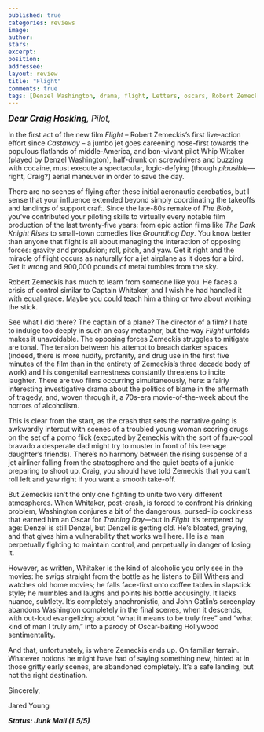 ```yaml
---
published: true
categories: reviews
image:
author: 
stars: 
excerpt: 
position: 
addressee: 
layout: review
title: "Flight"
comments: true
tags: [Denzel Washington, drama, flight, Letters, oscars, Robert Zemeckis]
---
```

<div><p><span style="font-size:120%;"><strong><em><span class="full-image-block ssNonEditable"><span><a href="/letters/2012/11/2/flight.html"><img src="http://static.squarespace.com/static/5005f6bcc4aa41161b33e89e/5329cf1fe4b07c068ebf74de/5329cf1fe4b07c068ebf76ed/1351867615092/flight.jpg" alt="" /></a></span></span>Dear Craig Hosking</em></strong><em>, Pilot,</em></span></p>
<p>In the first act of the new film <em>Flight</em> &ndash; Robert Zemeckis&rsquo;s first live-action effort since <em>Castaway</em> &ndash; a jumbo jet goes careening nose-first towards the populous flatlands of middle-America, and bon-vivant pilot Whip Witaker (played by Denzel Washington), half-drunk on screwdrivers and buzzing with cocaine, must execute a spectacular, logic-defying (though <em>plausible</em>&mdash;right, Craig?) aerial maneuver in order to save the day.</p>
<p>There are no scenes of flying after these initial aeronautic acrobatics, but I sense that your influence extended beyond simply coordinating the takeoffs and landings of support craft. Since the late-80s remake of <em>The Blob</em>, you&rsquo;ve contributed your piloting skills to virtually every notable film production of the last twenty-five years: from epic action films like <em>The Dark Knight Rises</em> to small-town comedies like <em>Groundhog Day</em>. You know better than anyone that flight is all about managing the interaction of opposing forces: gravity and propulsion; roll, pitch, and yaw. Get it right and the miracle of flight occurs as naturally for a jet airplane as it does for a bird. Get it wrong and 900,000 pounds of metal tumbles from the sky.</p>
<p>Robert Zemeckis has much to learn from someone like you. He faces a crisis of control similar to Captain Whitaker, and I wish he had handled it with equal grace. Maybe you could teach him a thing or two about working the stick.&nbsp;</p>
<p>See what I did there? The captain of a plane? The director of a film? I hate to indulge too deeply in such an easy metaphor, but the way <em>Flight</em> unfolds makes it unavoidable. The opposing forces Zemeckis struggles to mitigate are tonal. The tension between his attempt to breach darker spaces (indeed, there is more nudity, profanity, and drug use in the first five minutes of the film than in the entirety of Zemeckis&rsquo;s three decade body of work) and his congenital earnestness constantly threatens to incite laughter. There are two films occurring simultaneously, here: a fairly interesting investigative drama about the politics of blame in the aftermath of tragedy, and, woven through it, a 70s-era movie-of-the-week about the horrors of alcoholism.&nbsp;</p>
<p>This is clear from the start, as the crash that sets the narrative going is awkwardly intercut with scenes of a troubled young woman scoring drugs on the set of a porno flick (executed by Zemeckis with the sort of faux-cool bravado a desperate dad might try to muster in front of his teenage daughter&rsquo;s friends). There&rsquo;s no harmony between the rising suspense of a jet airliner falling from the stratosphere and the quiet beats of a junkie preparing to shoot up. Craig, you should have told Zemeckis that you can&rsquo;t roll left and yaw right if you want a smooth take-off.&nbsp;</p>
<p>But Zemeckis isn&rsquo;t the only one fighting to unite two very different atmospheres. When Whitaker, post-crash, is forced to confront his drinking problem, Washington conjures a bit of the dangerous, pursed-lip cockiness that earned him an Oscar for <em>Training Day</em>&mdash;but in <em>Flight</em> it&rsquo;s tempered by age: Denzel is still Denzel, but Denzel is getting old. He&rsquo;s bloated, greying, and that gives him a vulnerability that works well here. He is a man perpetually fighting to maintain control, and perpetually in danger of losing it.&nbsp;</p>
<p>However, as written, Whitaker is the kind of alcoholic you only see in the movies: he swigs straight from the bottle as he listens to Bill Withers and watches old home movies; he falls face-first onto coffee tables in slapstick style; he mumbles and laughs and points his bottle accusingly. It lacks nuance, subtlety. It&rsquo;s completely anachronistic, and John Gatlin&rsquo;s screenplay abandons Washington completely in the final scenes, when it descends, with out-loud evangelizing about &ldquo;what it means to be truly free&rdquo; and &ldquo;what kind of man I truly am,&rdquo; into a parody of Oscar-baiting Hollywood sentimentality.&nbsp;</p>
<p>And that, unfortunately, is where Zemeckis ends up. On familiar terrain. Whatever notions he might have had of saying something new, hinted at in those gritty early scenes, are abandoned completely. It&rsquo;s a safe landing, but not the right destination.&nbsp;</p>
<p>Sincerely,&nbsp;</p>
<p>Jared Young</p>
<p><em><strong>Status: Junk Mail (<em><strong>1.5/5</strong></em>)</strong></em></p></div>
